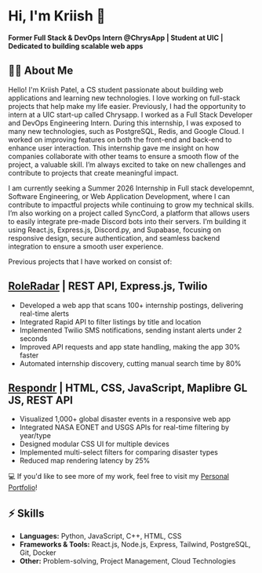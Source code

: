 # Hi, I'm Kriish 👋

**Former Full Stack & DevOps Intern @ChrysApp | Student at UIC | Dedicated to building scalable web apps**

## 🧑‍💻 About Me
Hello! I'm Kriish Patel, a CS student passionate about building web applications and learning new technologies. I love working on full-stack projects that help make my life easier. Previously, I had the opportunity to intern at a UIC start-up called Chrysapp. I worked as a Full Stack Developer and DevOps Engineering Intern.
During this internship, I was exposed to many new technologies, such as PostgreSQL, Redis, and Google Cloud. I worked on improving features on both the front-end and back-end to enhance user interaction. This internship gave me insight
on how companies collaborate with other teams to ensure a smooth flow of the project, a valuable skill. I’m always excited to take on new challenges and contribute to projects that create meaningful impact. 

I am currently seeking a Summer 2026 Internship in Full stack developemnt, Software Engineering, or Web Application Development, where I can contribute to impactful projects while continuing to grow my technical skills. I’m also working on a project called SyncCord, a platform that allows users to easily integrate pre-made Discord bots into their servers. I’m building it using React.js, Express.js, Discord.py, and Supabase, focusing on responsive design, secure authentication, and seamless backend integration to ensure a smooth user experience.

Previous projects that I have worked on consist of: 

## [RoleRadar](https://github.com/kriishp1/internship-notifications) | REST API, Express.js, Twilio
- Developed a web app that scans 100+ internship postings, delivering real-time alerts
- Integrated Rapid API to filter listings by title and location
- Implemented Twilio SMS notifications, sending instant alerts under 2 seconds
- Improved API requests and app state handling, making the app 30% faster
- Automated internship discovery, cutting manual search time by 80%


## [Respondr](https://github.com/kriishp1/disaster-map) | HTML, CSS, JavaScript, Maplibre GL JS, REST API

- Visualized 1,000+ global disaster events in a responsive web app
- Integrated NASA EONET and USGS APIs for real-time filtering by year/type
- Designed modular CSS UI for multiple devices
- Implemented multi-select filters for comparing disaster types
- Reduced map rendering latency by 25%

💻 If you'd like to see more of my work, feel free to visit my [Personal Portfolio](https://portfolio-z9aj-a9iza5eqc-kriishp11s-projects.vercel.app/)!


## ⚡ Skills
- **Languages:** Python, JavaScript, C++, HTML, CSS  
- **Frameworks & Tools:** React.js, Node.js, Express, Tailwind, PostgreSQL, Git, Docker  
- **Other:** Problem-solving, Project Management, Cloud Technologies







